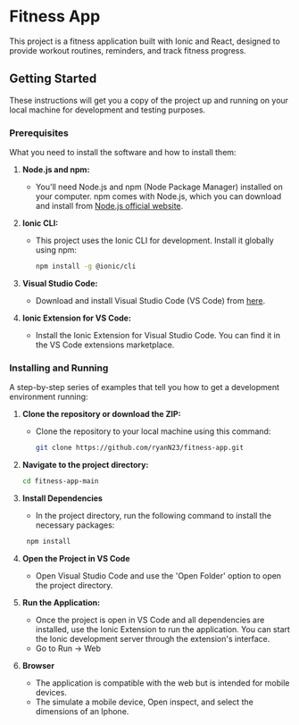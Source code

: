 # Fitness App

This project is a fitness application built with Ionic and React, designed to provide workout routines, reminders, and track fitness progress.

## Getting Started

These instructions will get you a copy of the project up and running on your local machine for development and testing purposes.

### Prerequisites

What you need to install the software and how to install them:

1. **Node.js and npm:** 
   - You'll need Node.js and npm (Node Package Manager) installed on your computer. npm comes with Node.js, which you can download and install from [Node.js official website](https://nodejs.org/).

2. **Ionic CLI:**
   - This project uses the Ionic CLI for development. Install it globally using npm:
     ```bash
     npm install -g @ionic/cli
     ```

3. **Visual Studio Code:**
   - Download and install Visual Studio Code (VS Code) from [here](https://code.visualstudio.com/).

4. **Ionic Extension for VS Code:**
   - Install the Ionic Extension for Visual Studio Code. You can find it in the VS Code extensions marketplace.

### Installing and Running

A step-by-step series of examples that tell you how to get a development environment running:

1. **Clone the repository or download the ZIP:**
   - Clone the repository to your local machine using this command:
     ```bash
     git clone https://github.com/ryanN23/fitness-app.git
     ```

2. **Navigate to the project directory:**
   ```bash
   cd fitness-app-main
   ```

3. **Install Dependencies**
    - In the project directory, run the following command to install the necessary packages:
   ```bash
    npm install
   ```

4. **Open the Project in VS Code**
    - Open Visual Studio Code and use the 'Open Folder' option to open the project directory.

5. **Run the Application:**
    - Once the project is open in VS Code and all dependencies are installed, use the Ionic Extension to run the application. You can start the Ionic development server through the extension's interface.
    - Go to Run -> Web

6. **Browser**
    - The application is compatible with the web but is intended for mobile devices.
    - The simulate a mobile device, Open inspect, and select the dimensions of an Iphone.
